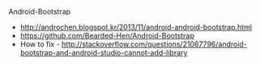 Android-Bootstrap 

* http://androchen.blogspot.kr/2013/11/android-android-bootstrap.html
* https://github.com/Bearded-Hen/Android-Bootstrap
* How to fix - http://stackoverflow.com/questions/21067796/android-bootstrap-and-android-studio-cannot-add-library
